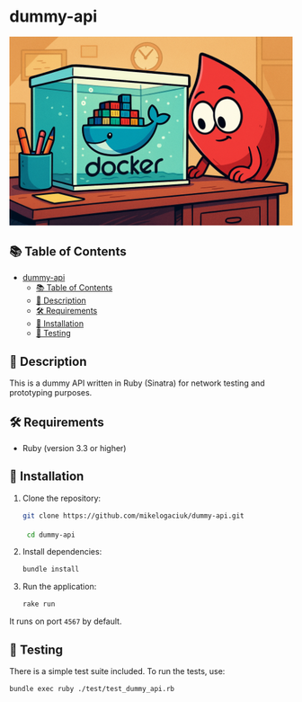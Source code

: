 # dummy-api

![Header](./public/ruby-and-docker.png)

## 📚 Table of Contents
- [dummy-api](#dummy-api)
  - [📚 Table of Contents](#-table-of-contents)
  - [🧠 Description](#-description)
  - [🛠️ Requirements](#️-requirements)
  - [🤖 Installation](#-installation)
  - [🚀 Testing](#-testing)

## 🧠 Description

This is a dummy API written in Ruby (Sinatra) for network testing and prototyping purposes.

## 🛠️ Requirements

- Ruby (version 3.3 or higher)

## 🤖 Installation

1. Clone the repository:

   ```bash
   git clone https://github.com/mikelogaciuk/dummy-api.git

    cd dummy-api
    ```

2. Install dependencies:

   ```bash
   bundle install
   ```

3. Run the application:

   ```bash
   rake run
   ```

It runs on port `4567` by default.

## 🚀 Testing

There is a simple test suite included. To run the tests, use:

```bash
bundle exec ruby ./test/test_dummy_api.rb
```
